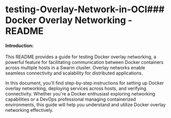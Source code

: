# testing-Overlay-Network-in-OCI### Docker Overlay Networking - README

#### Introduction:

This README provides a guide for testing Docker overlay networking, a powerful feature for facilitating communication between Docker containers across multiple hosts in a Swarm cluster. Overlay networks enable seamless connectivity and scalability for distributed applications.

In this document, you'll find step-by-step instructions for setting up Docker overlay networking, deploying services across hosts, and verifying connectivity. Whether you're a Docker enthusiast exploring networking capabilities or a DevOps professional managing containerized environments, this guide will help you understand and utilize Docker overlay networking effectively.

